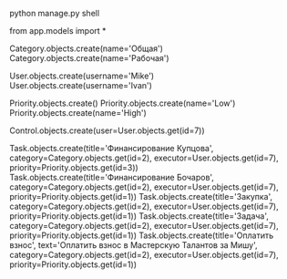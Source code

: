 python manage.py shell

from app.models import *

Category.objects.create(name='Общая')
Category.objects.create(name='Рабочая')

User.objects.create(username='Mike')
User.objects.create(username='Ivan')

Priority.objects.create()
Priority.objects.create(name='Low')
Priority.objects.create(name='High')

Control.objects.create(user=User.objects.get(id=7))

Task.objects.create(title='Финансирование Купцова', category=Category.objects.get(id=2), executor=User.objects.get(id=7), priority=Priority.objects.get(id=3))
Task.objects.create(title='Финансирование Бочаров', category=Category.objects.get(id=2), executor=User.objects.get(id=7), priority=Priority.objects.get(id=1))
Task.objects.create(title='Закупка', category=Category.objects.get(id=2), executor=User.objects.get(id=7), priority=Priority.objects.get(id=1))
Task.objects.create(title='Задача', category=Category.objects.get(id=2), executor=User.objects.get(id=7), priority=Priority.objects.get(id=1))
Task.objects.create(title='Оплатить взнос', text='Оплатить взнос в Мастерскую Талантов за Мишу', category=Category.objects.get(id=2), executor=User.objects.get(id=7), priority=Priority.objects.get(id=1))
